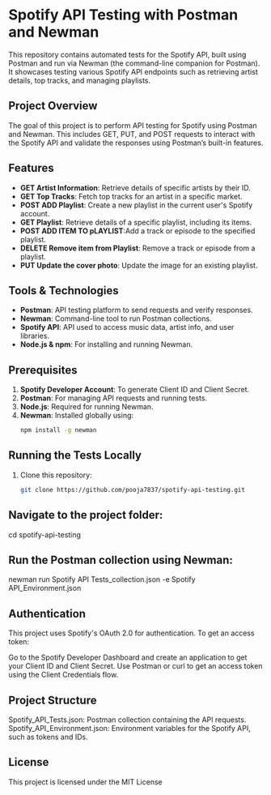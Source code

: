 # Spotify API Testing with Postman and Newman

This repository contains automated tests for the Spotify API, built using Postman and run via Newman (the command-line companion for Postman). It showcases testing various Spotify API endpoints such as retrieving artist details, top tracks, and managing playlists.

## Project Overview

The goal of this project is to perform API testing for Spotify using Postman and Newman. This includes GET, PUT, and POST requests to interact with the Spotify API and validate the responses using Postman’s built-in features.

## Features

- **GET Artist Information**: Retrieve details of specific artists by their ID.
- **GET Top Tracks**: Fetch top tracks for an artist in a specific market.
- **POST ADD Playlist**: Create a new playlist in the current user's Spotify account.
- **GET Playlist**: Retrieve details of a specific playlist, including its items.
- **POST ADD ITEM TO pLAYLIST**:Add a track or episode to the specified playlist.
- **DELETE Remove item from Playlist**: Remove a track or episode from a playlist.
- **PUT Update the cover photo**: Update the image for an existing playlist.

## Tools & Technologies

- **Postman**: API testing platform to send requests and verify responses.
- **Newman**: Command-line tool to run Postman collections.
- **Spotify API**: API used to access music data, artist info, and user libraries.
- **Node.js & npm**: For installing and running Newman.

## Prerequisites

1. **Spotify Developer Account**: To generate Client ID and Client Secret.
2. **Postman**: For managing API requests and running tests.
3. **Node.js**: Required for running Newman.
4. **Newman**: Installed globally using:
    ```bash
    npm install -g newman
    ```

## Running the Tests Locally

1. Clone this repository:
   ```bash
   git clone https://github.com/pooja7837/spotify-api-testing.git

## Navigate to the project folder:
cd spotify-api-testing

## Run the Postman collection using Newman:
newman run Spotify API Tests_collection.json -e Spotify API_Environment.json

## Authentication
This project uses Spotify's OAuth 2.0 for authentication. To get an access token:

Go to the Spotify Developer Dashboard and create an application to get your Client ID and Client Secret.
Use Postman or curl to get an access token using the Client Credentials flow.

## Project Structure
Spotify_API_Tests.json: Postman collection containing the API requests.
Spotify_API_Environment.json: Environment variables for the Spotify API, such as tokens and IDs.

## License
This project is licensed under the MIT License 

